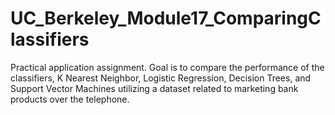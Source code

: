 # UC_Berkeley_Module17_ComparingClassifiers
 Practical application assignment. Goal is to compare the performance of the classifiers, K Nearest Neighbor, Logistic Regression, Decision Trees, and Support Vector Machines utilizing a dataset related to marketing bank products over the telephone.
